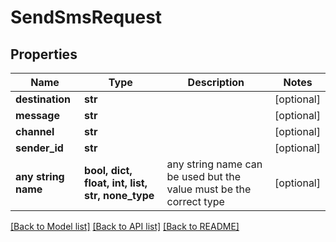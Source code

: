 # SendSmsRequest


## Properties
Name | Type | Description | Notes
------------ | ------------- | ------------- | -------------
**destination** | **str** |  | [optional] 
**message** | **str** |  | [optional] 
**channel** | **str** |  | [optional] 
**sender_id** | **str** |  | [optional] 
**any string name** | **bool, dict, float, int, list, str, none_type** | any string name can be used but the value must be the correct type | [optional]

[[Back to Model list]](../README.md#documentation-for-models) [[Back to API list]](../README.md#documentation-for-api-endpoints) [[Back to README]](../README.md)


